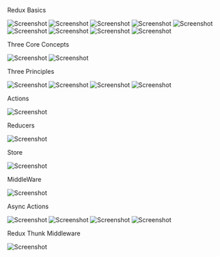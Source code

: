 Redux Basics

  ![Screenshot](redux.png)
  ![Screenshot](redux_part2.png)
  ![Screenshot](redux_part3.png)
  ![Screenshot](redux_part4.png)
  ![Screenshot](redux_part5.png)
  ![Screenshot](redux_part6.png)
  ![Screenshot](redux_part7.png)
  ![Screenshot](redux_part8.png)
  ![Screenshot](redux_summary.png)

  Three Core Concepts

  ![Screenshot](redux_concept.png)
  ![Screenshot](redux_concept_part2.png)

  Three Principles

  ![Screenshot](redux_store.png)
  ![Screenshot](redux_action.png)
  ![Screenshot](redux_reducer.png)
  ![Screenshot](redux_principles.png)

  Actions

  ![Screenshot](tut5_action.png)
  
  Reducers

  ![Screenshot](tut6_reducer.png)

  Store

  ![Screenshot](redux_store_new.png)

  MiddleWare

  ![Screenshot](middleware.png)

  Async Actions

  ![Screenshot](async_action.png)
  ![Screenshot](async_action2.png)
  ![Screenshot](async_action3.png)
  ![Screenshot](async_action4.png)
  

  Redux Thunk Middleware

  ![Screenshot](redux_thunk.png)